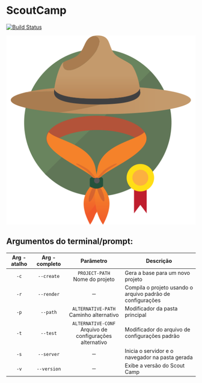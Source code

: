 # ScoutCamp
[![Build Status](https://travis-ci.org/TheTimeTunnel/scout-camp.svg?branch=master)](https://travis-ci.org/TheTimeTunnel/scout-camp)

![ScoutCamp](https://raw.githubusercontent.com/TheTimeTunnel/scout-camp/master/scout-camp.png)

## Argumentos do terminal/prompt:

| Arg - atalho | Arg - completo | Parâmetro | Descrição |
| :------------: | :--------------: | :---------: | --------- |
|     `-c`     |   `--create`   |`PROJECT-PATH`<br> Nome do projeto| Gera a base para um novo projeto|
|     `-r`     |   `--render`   |` ー `|Compila o projeto usando o arquivo padrão de configurações|
|     `-p`     |    `--path`    |`ALTERNATIVE-PATH`<br> Caminho alternativo|Modificador da pasta principal|
|     `-t`     |    `--test`    |`ALTERNATIVE-CONF`<br> Arquivo de configurações alternativo|Modificador do arquivo de configurações padrão|
|     `-s`     |   `--server`   |` ー `|Inicia o servidor e o navegador na pasta gerada|
|     `-v`     |   `--version`  |` ー `|Exibe a versão do Scout Camp|
